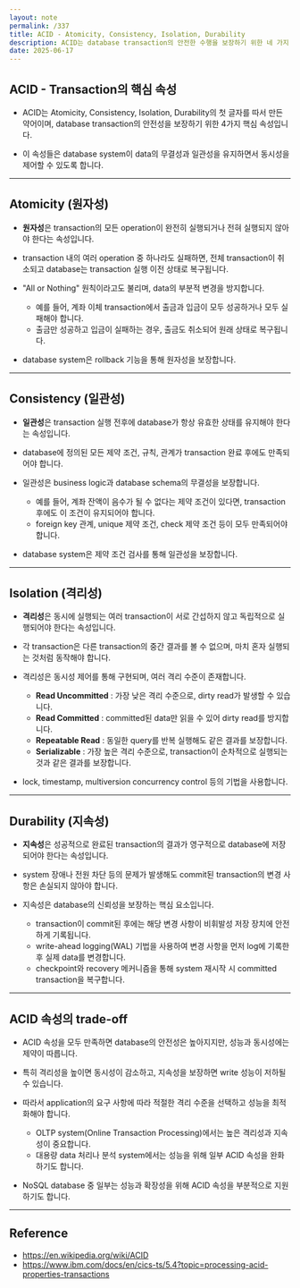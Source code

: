 ```yaml
---
layout: note
permalink: /337
title: ACID - Atomicity, Consistency, Isolation, Durability
description: ACID는 database transaction의 안전한 수행을 보장하기 위한 네 가지 핵심 특성입니다.
date: 2025-06-17
---
```



## ACID - Transaction의 핵심 속성

- ACID는 Atomicity, Consistency, Isolation, Durability의 첫 글자를 따서 만든 약어이며, database transaction의 안전성을 보장하기 위한 4가지 핵심 속성입니다.

- 이 속성들은 database system이 data의 무결성과 일관성을 유지하면서 동시성을 제어할 수 있도록 합니다.


---


## Atomicity (원자성)

- **원자성**은 transaction의 모든 operation이 완전히 실행되거나 전혀 실행되지 않아야 한다는 속성입니다.

- transaction 내의 여러 operation 중 하나라도 실패하면, 전체 transaction이 취소되고 database는 transaction 실행 이전 상태로 복구됩니다.

- "All or Nothing" 원칙이라고도 불리며, data의 부분적 변경을 방지합니다.
    - 예를 들어, 계좌 이체 transaction에서 출금과 입금이 모두 성공하거나 모두 실패해야 합니다.
    - 출금만 성공하고 입금이 실패하는 경우, 출금도 취소되어 원래 상태로 복구됩니다.

- database system은 rollback 기능을 통해 원자성을 보장합니다.


---


## Consistency (일관성)

- **일관성**은 transaction 실행 전후에 database가 항상 유효한 상태를 유지해야 한다는 속성입니다.

- database에 정의된 모든 제약 조건, 규칙, 관계가 transaction 완료 후에도 만족되어야 합니다.

- 일관성은 business logic과 database schema의 무결성을 보장합니다.
    - 예를 들어, 계좌 잔액이 음수가 될 수 없다는 제약 조건이 있다면, transaction 후에도 이 조건이 유지되어야 합니다.
    - foreign key 관계, unique 제약 조건, check 제약 조건 등이 모두 만족되어야 합니다.

- database system은 제약 조건 검사를 통해 일관성을 보장합니다.


---


## Isolation (격리성)

- **격리성**은 동시에 실행되는 여러 transaction이 서로 간섭하지 않고 독립적으로 실행되어야 한다는 속성입니다.

- 각 transaction은 다른 transaction의 중간 결과를 볼 수 없으며, 마치 혼자 실행되는 것처럼 동작해야 합니다.

- 격리성은 동시성 제어를 통해 구현되며, 여러 격리 수준이 존재합니다.
    - **Read Uncommitted** : 가장 낮은 격리 수준으로, dirty read가 발생할 수 있습니다.
    - **Read Committed** : committed된 data만 읽을 수 있어 dirty read를 방지합니다.
    - **Repeatable Read** : 동일한 query를 반복 실행해도 같은 결과를 보장합니다.
    - **Serializable** : 가장 높은 격리 수준으로, transaction이 순차적으로 실행되는 것과 같은 결과를 보장합니다.

- lock, timestamp, multiversion concurrency control 등의 기법을 사용합니다.


---


## Durability (지속성)

- **지속성**은 성공적으로 완료된 transaction의 결과가 영구적으로 database에 저장되어야 한다는 속성입니다.

- system 장애나 전원 차단 등의 문제가 발생해도 commit된 transaction의 변경 사항은 손실되지 않아야 합니다.

- 지속성은 database의 신뢰성을 보장하는 핵심 요소입니다.
    - transaction이 commit된 후에는 해당 변경 사항이 비휘발성 저장 장치에 안전하게 기록됩니다.
    - write-ahead logging(WAL) 기법을 사용하여 변경 사항을 먼저 log에 기록한 후 실제 data를 변경합니다.
    - checkpoint와 recovery 메커니즘을 통해 system 재시작 시 committed transaction을 복구합니다.


---


## ACID 속성의 trade-off

- ACID 속성을 모두 만족하면 database의 안전성은 높아지지만, 성능과 동시성에는 제약이 따릅니다.

- 특히 격리성을 높이면 동시성이 감소하고, 지속성을 보장하면 write 성능이 저하될 수 있습니다.

- 따라서 application의 요구 사항에 따라 적절한 격리 수준을 선택하고 성능을 최적화해야 합니다.
    - OLTP system(Online Transaction Processing)에서는 높은 격리성과 지속성이 중요합니다.
    - 대용량 data 처리나 분석 system에서는 성능을 위해 일부 ACID 속성을 완화하기도 합니다.

- NoSQL database 중 일부는 성능과 확장성을 위해 ACID 속성을 부분적으로 지원하기도 합니다.


---


## Reference

- <https://en.wikipedia.org/wiki/ACID>
- <https://www.ibm.com/docs/en/cics-ts/5.4?topic=processing-acid-properties-transactions>